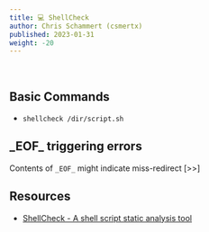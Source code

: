 ```yaml
---
title: 💻 ShellCheck
author: Chris Schammert (csmertx)
published: 2023-01-31
weight: -20
---
```


<br />

## Basic Commands

- ```shellcheck /dir/script.sh```

## \_EOF\_ triggering errors

Contents of ```_EOF_``` might indicate miss-redirect [>>]

## Resources

- [ShellCheck - A shell script static analysis tool](https://github.com/koalaman/shellcheck)